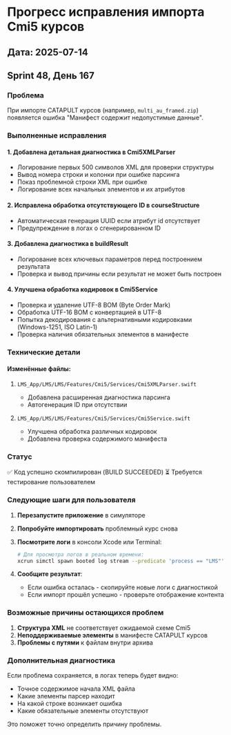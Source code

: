 # Прогресс исправления импорта Cmi5 курсов

## Дата: 2025-07-14
## Sprint 48, День 167

### Проблема
При импорте CATAPULT курсов (например, `multi_au_framed.zip`) появляется ошибка "Манифест содержит недопустимые данные".

### Выполненные исправления

#### 1. Добавлена детальная диагностика в Cmi5XMLParser
- Логирование первых 500 символов XML для проверки структуры
- Вывод номера строки и колонки при ошибке парсинга
- Показ проблемной строки XML при ошибке
- Логирование всех начальных элементов и их атрибутов

#### 2. Исправлена обработка отсутствующего ID в courseStructure
- Автоматическая генерация UUID если атрибут id отсутствует
- Предупреждение в логах о сгенерированном ID

#### 3. Добавлена диагностика в buildResult
- Логирование всех ключевых параметров перед построением результата
- Проверка и вывод причины если результат не может быть построен

#### 4. Улучшена обработка кодировок в Cmi5Service
- Проверка и удаление UTF-8 BOM (Byte Order Mark)
- Обработка UTF-16 BOM с конвертацией в UTF-8
- Попытка декодирования с альтернативными кодировками (Windows-1251, ISO Latin-1)
- Проверка наличия обязательных элементов в манифесте

### Технические детали

#### Изменённые файлы:
1. `LMS_App/LMS/LMS/Features/Cmi5/Services/Cmi5XMLParser.swift`
   - Добавлена расширенная диагностика парсинга
   - Автогенерация ID при отсутствии

2. `LMS_App/LMS/LMS/Features/Cmi5/Services/Cmi5Service.swift`
   - Улучшена обработка различных кодировок
   - Добавлена проверка содержимого манифеста

### Статус
✅ Код успешно скомпилирован (BUILD SUCCEEDED)
⏳ Требуется тестирование пользователем

### Следующие шаги для пользователя

1. **Перезапустите приложение** в симуляторе
2. **Попробуйте импортировать** проблемный курс снова
3. **Посмотрите логи** в консоли Xcode или Terminal:
   ```bash
   # Для просмотра логов в реальном времени:
   xcrun simctl spawn booted log stream --predicate 'process == "LMS"' | grep -E "CMI5|Cmi5|XML"
   ```

4. **Сообщите результат**:
   - Если ошибка осталась - скопируйте новые логи с диагностикой
   - Если импорт прошёл успешно - проверьте отображение контента

### Возможные причины остающихся проблем

1. **Структура XML** не соответствует ожидаемой схеме Cmi5
2. **Неподдерживаемые элементы** в манифесте CATAPULT курсов
3. **Проблемы с путями** к файлам внутри архива

### Дополнительная диагностика

Если проблема сохраняется, в логах теперь будет видно:
- Точное содержимое начала XML файла
- Какие элементы парсер находит
- На какой строке возникает ошибка
- Какие обязательные элементы отсутствуют

Это поможет точно определить причину проблемы. 